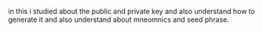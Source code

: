 in this i studied about the public and private key and also understand how to generate it and also understand about mneomnics and seed phrase.
